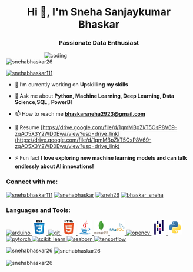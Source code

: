 <h1 align="center">Hi 👋, I'm Sneha Sanjaykumar Bhaskar</h1>
<h3 align="center">Passionate Data Enthusiast</h3>
<img align="right" alt="coding" width="400" src="https://miro.medium.com/v2/resize:fit:828/format:webp/0*dI-o8H3i0w66SpK7.gif">

<p align="left"> <img src="https://komarev.com/ghpvc/?username=snehabhaskar26&label=Profile%20views&color=0e75b6&style=flat" alt="snehabhaskar26" /> </p>

<p align="left"> <a href="https://twitter.com/snehabhaskar111" target="blank"><img src="https://img.shields.io/twitter/follow/snehabhaskar111?logo=twitter&style=for-the-badge" alt="snehabhaskar111" /></a> </p>

- 🔭 I’m currently working on **Upskilling my skills**

- 💬 Ask me about **Python, Machine Learning, Deep Learning, Data Science,SQL , PowerBI**

- 📫 How to reach me **bhaskarsneha2923@gmail.com**

- 📄 Resume [https://drive.google.com/file/d/1qmMBpZkT5OsP8V69-zqAO5X3Y2WD0Ewa/view?usp=drive_link](https://drive.google.com/file/d/1qmMBpZkT5OsP8V69-zqAO5X3Y2WD0Ewa/view?usp=drive_link)

- ⚡ Fun fact **I love exploring new machine learning models and can talk endlessly about AI innovations!**

<h3 align="left">Connect with me:</h3>
<p align="left">
<a href="https://twitter.com/snehabhaskar111" target="blank"><img align="center" src="https://raw.githubusercontent.com/rahuldkjain/github-profile-readme-generator/master/src/images/icons/Social/twitter.svg" alt="snehabhaskar111" height="30" width="40" /></a>
<a href="https://linkedin.com/in/snehabhaskar" target="blank"><img align="center" src="https://raw.githubusercontent.com/rahuldkjain/github-profile-readme-generator/master/src/images/icons/Social/linked-in-alt.svg" alt="snehabhaskar" height="30" width="40" /></a>
<a href="https://kaggle.com/sneh26" target="blank"><img align="center" src="https://raw.githubusercontent.com/rahuldkjain/github-profile-readme-generator/master/src/images/icons/Social/kaggle.svg" alt="sneh26" height="30" width="40" /></a>
<a href="https://www.leetcode.com/bhaskar_sneha" target="blank"><img align="center" src="https://raw.githubusercontent.com/rahuldkjain/github-profile-readme-generator/master/src/images/icons/Social/leet-code.svg" alt="bhaskar_sneha" height="30" width="40" /></a>
</p>

<h3 align="left">Languages and Tools:</h3>
<p align="left"> <a href="https://www.arduino.cc/" target="_blank" rel="noreferrer"> <img src="https://cdn.worldvectorlogo.com/logos/arduino-1.svg" alt="arduino" width="40" height="40"/> </a> <a href="https://www.w3schools.com/css/" target="_blank" rel="noreferrer"> <img src="https://raw.githubusercontent.com/devicons/devicon/master/icons/css3/css3-original-wordmark.svg" alt="css3" width="40" height="40"/> </a> <a href="https://git-scm.com/" target="_blank" rel="noreferrer"> <img src="https://www.vectorlogo.zone/logos/git-scm/git-scm-icon.svg" alt="git" width="40" height="40"/> </a> <a href="https://www.w3.org/html/" target="_blank" rel="noreferrer"> <img src="https://raw.githubusercontent.com/devicons/devicon/master/icons/html5/html5-original-wordmark.svg" alt="html5" width="40" height="40"/> </a> <a href="https://www.java.com" target="_blank" rel="noreferrer"> <img src="https://raw.githubusercontent.com/devicons/devicon/master/icons/java/java-original.svg" alt="java" width="40" height="40"/> </a> <a href="https://www.mongodb.com/" target="_blank" rel="noreferrer"> <img src="https://raw.githubusercontent.com/devicons/devicon/master/icons/mongodb/mongodb-original-wordmark.svg" alt="mongodb" width="40" height="40"/> </a> <a href="https://www.mysql.com/" target="_blank" rel="noreferrer"> <img src="https://raw.githubusercontent.com/devicons/devicon/master/icons/mysql/mysql-original-wordmark.svg" alt="mysql" width="40" height="40"/> </a> <a href="https://opencv.org/" target="_blank" rel="noreferrer"> <img src="https://www.vectorlogo.zone/logos/opencv/opencv-icon.svg" alt="opencv" width="40" height="40"/> </a> <a href="https://pandas.pydata.org/" target="_blank" rel="noreferrer"> <img src="https://raw.githubusercontent.com/devicons/devicon/2ae2a900d2f041da66e950e4d48052658d850630/icons/pandas/pandas-original.svg" alt="pandas" width="40" height="40"/> </a> <a href="https://www.python.org" target="_blank" rel="noreferrer"> <img src="https://raw.githubusercontent.com/devicons/devicon/master/icons/python/python-original.svg" alt="python" width="40" height="40"/> </a> <a href="https://pytorch.org/" target="_blank" rel="noreferrer"> <img src="https://www.vectorlogo.zone/logos/pytorch/pytorch-icon.svg" alt="pytorch" width="40" height="40"/> </a> <a href="https://scikit-learn.org/" target="_blank" rel="noreferrer"> <img src="https://upload.wikimedia.org/wikipedia/commons/0/05/Scikit_learn_logo_small.svg" alt="scikit_learn" width="40" height="40"/> </a> <a href="https://seaborn.pydata.org/" target="_blank" rel="noreferrer"> <img src="https://seaborn.pydata.org/_images/logo-mark-lightbg.svg" alt="seaborn" width="40" height="40"/> </a> <a href="https://www.tensorflow.org" target="_blank" rel="noreferrer"> <img src="https://www.vectorlogo.zone/logos/tensorflow/tensorflow-icon.svg" alt="tensorflow" width="40" height="40"/> </a> </p>

<p><img align="left" src="https://github-readme-stats.vercel.app/api/top-langs?username=snehabhaskar26&show_icons=true&locale=en&layout=compact" alt="snehabhaskar26" /></p>

<p>&nbsp;<img align="center" src="https://github-readme-stats.vercel.app/api?username=snehabhaskar26&show_icons=true&locale=en" alt="snehabhaskar26" /></p>

<p><img align="center" src="https://github-readme-streak-stats.herokuapp.com/?user=snehabhaskar26&" alt="snehabhaskar26" /></p>
